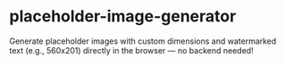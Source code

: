 # placeholder-image-generator
Generate placeholder images with custom dimensions and watermarked text (e.g., 560x201) directly in the browser — no backend needed!
